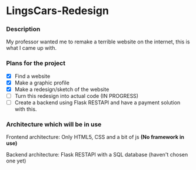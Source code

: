 # LingsCars-Redesign
### Description
My professor wanted me to remake a terrible website on the internet, this is what I came up with.

### Plans for the project
- [x] Find a website
- [x] Make a graphic profile 
- [x] Make a redesign/sketch of the website
- [ ] Turn this redesign into actual code (IN PROGRESS)
- [ ] Create a backend using Flask RESTAPI and have a payment solution with this.

### Architecture which will be in use
Frontend architecture: Only HTML5, CSS and a bit of js **(No framework in use)**

Backend architecture: Flask RESTAPI with a SQL database (haven't chosen one yet)

